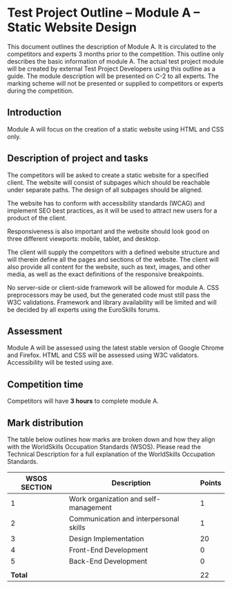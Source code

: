 # Test Project Outline – Module A – Static Website Design

This document outlines the description of Module A. It is circulated to the competitors and
experts 3 months prior to the competition.
This outline only describes the basic information of module A. The actual test project module will
be created by external Test Project Developers using this outline as a guide.
The module description will be presented on C-2 to all experts. The marking scheme will not be
presented or supplied to competitors or experts during the competition.

## Introduction

Module A will focus on the creation of a static website using HTML and CSS only.

## Description of project and tasks

The competitors will be asked to create a static website for a specified client.
The website will consist of subpages which should be reachable under separate paths.
The design of all subpages should be aligned.

The website has to conform with accessibility standards (WCAG) and implement SEO best practices,
as it will be used to attract new users for a product of the client.

Responsiveness is also important and the website should look good on three different viewports:
mobile, tablet, and desktop.

The client will supply the competitors with a defined website structure and will therein define all
the pages and sections of the website. The client will also provide all content for the website,
such as text, images, and other media, as well as the exact definitions of the
responsive breakpoints.

No server-side or client-side framework will be allowed for module A.
CSS preprocessors may be used, but the generated code must still pass the W3C validations.
Framework and library availability will be limited and will be decided by all experts using
the EuroSkills forums.

## Assessment

Module A will be assessed using the latest stable version of Google Chrome and Firefox.
HTML and CSS will be assessed using W3C validators. Accessibility will be tested using axe.

## Competition time

Competitors will have **3 hours** to complete module A.

## Mark distribution

The table below outlines how marks are broken down and how they align with the WorldSkills
Occupation Standards (WSOS). Please read the Technical Description for a full explanation of the
WorldSkills Occupation Standards.

| WSOS SECTION | Description                            | Points |
|--------------|----------------------------------------|--------|
| 1            | Work organization and self-management  | 1      |
| 2            | Communication and interpersonal skills | 1      |
| 3            | Design Implementation                  | 20     |
| 4            | Front-End Development                  | 0      |
| 5            | Back-End Development                   | 0      |
|              |                                        |        |
| **Total**    |                                        | 22     |
